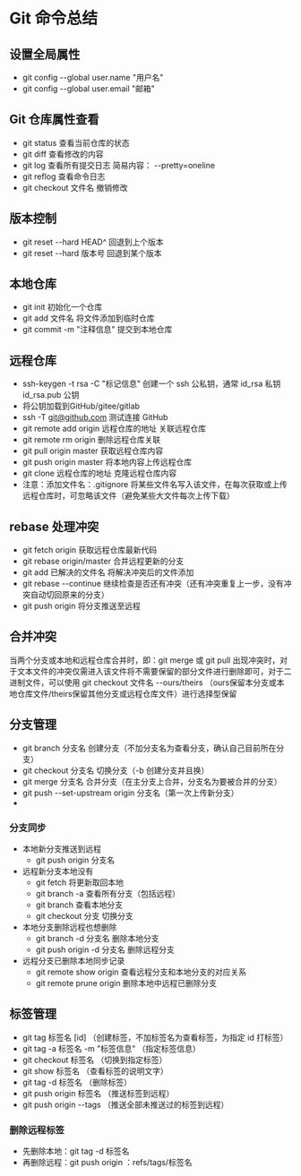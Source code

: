 # Git 命令总结

## 设置全局属性
- git config --global user.name "用户名"
- git config --global user.email "邮箱"

## Git 仓库属性查看
- git status 查看当前仓库的状态
- git diff 查看修改的内容
- git log 查看所有提交日志 简易内容： --pretty=oneline
- git reflog 查看命令日志
- git checkout 文件名 撤销修改

## 版本控制
- git reset --hard HEAD^ 回退到上个版本
- git reset --hard 版本号 回退到某个版本

## 本地仓库
- git init 初始化一个仓库
- git add 文件名 将文件添加到临时仓库
- git commit -m "注释信息" 提交到本地仓库

## 远程仓库
- ssh-keygen -t rsa -C "标记信息" 创建一个 ssh 公私钥，通常 id_rsa 私钥 id_rsa.pub 公钥
- 将公钥加载到GitHub/gitee/gitlab
- ssh -T git@github.com 测试连接 GitHub
- git remote add origin 远程仓库的地址	关联远程仓库
- git remote rm origin		删除远程仓库关联
- git pull origin master		获取远程仓库内容
- git push origin  master		将本地内容上传远程仓库
- git clone 远程仓库的地址		克隆远程仓库内容
- 注意：添加文件名：.gitignore	将某些文件名写入该文件，在每次获取或上传远程仓库时，可忽略该文件（避免某些大文件每次上传下载）

## rebase 处理冲突
- git fetch origin 获取远程仓库最新代码
- git rebase origin/master 合并远程更新的分支
- git add 已解决的文件名 将解决冲突后的文件添加
- git rebase --continue 继续检查是否还有冲突（还有冲突重复上一步，没有冲突自动切回原来的分支）
- git push origin 将分支推送至远程

## 合并冲突
当两个分支或本地和远程仓库合并时，即：git merge 或 git pull 出现冲突时，对于文本文件的冲突仅需进入该文件将不需要保留的部分文件进行删除即可，对于二进制文件，可以使用 git checkout 文件名 --ours/theirs （ours保留本分支或本地仓库文件/theirs保留其他分支或远程仓库文件）进行选择型保留

## 分支管理
- git branch 分支名	创建分支（不加分支名为查看分支，确认自己目前所在分支）
- git checkout 分支名 切换分支（-b 创建分支并且换）
- git merge 分支名 合并分支（在主分支上合并，分支名为要被合并的分支）
- git push --set-upstream origin 分支名（第一次上传新分支）
- 
### 分支同步
- 本地新分支推送到远程
  - git push origin 分支名
- 远程新分支本地没有
  - git fetch 将更新取回本地
  - git branch -a 查看所有分支（包括远程）
  - git branch 查看本地分支
  - git checkout 分支 切换分支
- 本地分支删除远程也想删除
  - git branch -d 分支名 删除本地分支
  - git push origin -d 分支名 删除远程分支
- 远程分支已删除本地同步记录
  - git remote show origin 查看远程分支和本地分支的对应关系
  - git remote prune origin 删除本地中远程已删除分支

## 标签管理
- git tag 标签名 [id]	（创建标签，不加标签名为查看标签，为指定 id 打标签）
- git tag -a 标签名 -m "标签信息"	（指定标签信息）
- git checkout 标签名		（切换到指定标签）
- git show 标签名	（查看标签的说明文字）
- git tag -d 标签名	（删除标签）
- git push origin 标签名	（推送标签到远程）
- git push origin --tags	（推送全部未推送过的标签到远程）

### 删除远程标签
- 先删除本地：git tag -d 标签名
- 再删除远程：git push origin ：refs/tags/标签名
